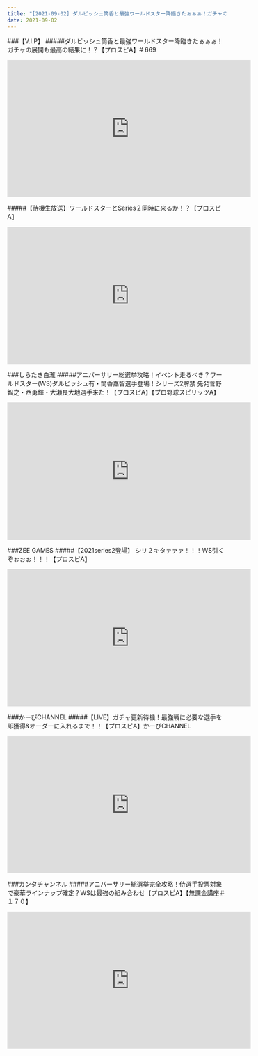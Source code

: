 ```yaml
---
title: "[2021-09-02] ダルビッシュ筒香と最強ワールドスター降臨きたぁぁぁ！ガチャの展開も最高の結果に！？【プロスピA】# 669 他"
date: 2021-09-02
---
```

###【V.I.P】
#####ダルビッシュ筒香と最強ワールドスター降臨きたぁぁぁ！ガチャの展開も最高の結果に！？【プロスピA】# 669
<iframe width="560" height="315" src="https://www.youtube.com/embed/DVBBYjmy5V4" frameborder="0" allow="accelerometer; autoplay; clipboard-write; encrypted-media; gyroscope; picture-in-picture" allowfullscreen></iframe>

#####【待機生放送】ワールドスターとSeries２同時に来るか！？【プロスピA】
<iframe width="560" height="315" src="https://www.youtube.com/embed/WX1zzEPFrOs" frameborder="0" allow="accelerometer; autoplay; clipboard-write; encrypted-media; gyroscope; picture-in-picture" allowfullscreen></iframe>

###しらたき白瀧
#####アニバーサリー総選挙攻略！イベント走るべき？ワールドスター(WS)ダルビッシュ有・筒香嘉智選手登場！シリーズ2解禁 先発菅野智之・西勇輝・大瀬良大地選手来た！【プロスピA】【プロ野球スピリッツA】
<iframe width="560" height="315" src="https://www.youtube.com/embed/5eRh7La2ooM" frameborder="0" allow="accelerometer; autoplay; clipboard-write; encrypted-media; gyroscope; picture-in-picture" allowfullscreen></iframe>

###ZEE GAMES
#####【2021series2登場】 シリ２キタァァァ！！！WS引くぞぉぉぉ！！！【プロスピA】
<iframe width="560" height="315" src="https://www.youtube.com/embed/ydzcrToKDno" frameborder="0" allow="accelerometer; autoplay; clipboard-write; encrypted-media; gyroscope; picture-in-picture" allowfullscreen></iframe>

###かーぴCHANNEL
#####【LIVE】ガチャ更新待機！最強戦に必要な選手を即獲得&amp;オーダーに入れるまで！！【プロスピA】かーぴCHANNEL
<iframe width="560" height="315" src="https://www.youtube.com/embed/OBVxqTfXQ28" frameborder="0" allow="accelerometer; autoplay; clipboard-write; encrypted-media; gyroscope; picture-in-picture" allowfullscreen></iframe>

###カンタチャンネル
#####アニバーサリー総選挙完全攻略！侍選手投票対象で豪華ラインナップ確定？WSは最強の組み合わせ【プロスピA】【無課金講座＃１７０】
<iframe width="560" height="315" src="https://www.youtube.com/embed/H9NRa2NNcQg" frameborder="0" allow="accelerometer; autoplay; clipboard-write; encrypted-media; gyroscope; picture-in-picture" allowfullscreen></iframe>

